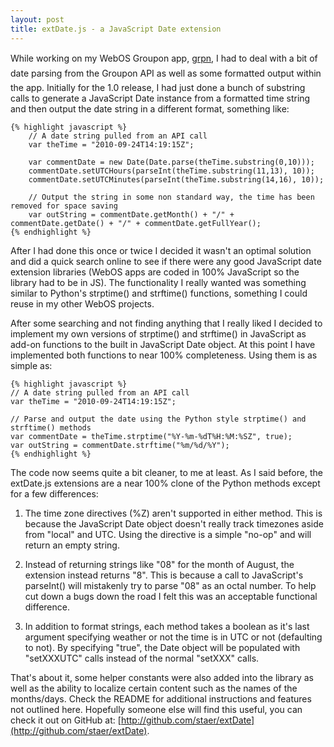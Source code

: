 ```yaml
---
layout: post
title: extDate.js - a JavaScript Date extension
---
```


While working on my WebOS Groupon&#0153; app, 
[grpn](http://developer.palm.com/appredirect/?packageid=com.staersoft.grpn), 
I had to deal with a bit of date parsing from the Groupon&#0153; API as well 
as some formatted output within the app. Initially for the 1.0 release, I had 
just done a bunch of substring calls to generate a JavaScript Date instance 
from a formatted time string and then output the date string in a different 
format, something like:

    {% highlight javascript %}
		// A date string pulled from an API call
		var theTime = "2010-09-24T14:19:15Z";
		
		var commentDate = new Date(Date.parse(theTime.substring(0,10)));
		commentDate.setUTCHours(parseInt(theTime.substring(11,13), 10));
		commentDate.setUTCMinutes(parseInt(theTime.substring(14,16), 10));
		
		// Output the string in some non standard way, the time has been removed for space saving
		var outString = commentDate.getMonth() + "/" + commentDate.getDate() + "/" + commentDate.getFullYear();  
	{% endhighlight %}
	
After I had done this once or twice I decided it wasn't an optimal solution and 
did a quick search online to see if there were any good JavaScript date extension
libraries (WebOS apps are coded in 100% JavaScript so the library had to be in JS). 
The functionality I really wanted was something similar to Python's
strptime() and strftime() functions, something I could reuse in my other WebOS
projects.

After some searching and not finding anything that I really liked I decided to
implement my own versions of strptime() and strftime() in JavaScript as add-on 
functions to the built in JavaScript Date object. At this point I have implemented 
both functions to near 100% completeness. Using them is as simple as:

	{% highlight javascript %}
	// A date string pulled from an API call
	var theTime = "2010-09-24T14:19:15Z";
	
	// Parse and output the date using the Python style strptime() and strftime() methods
	var commentDate = theTime.strptime("%Y-%m-%dT%H:%M:%SZ", true);
	var outString = commentDate.strftime("%m/%d/%Y");
	{% endhighlight %} 
	
The code now seems quite a bit cleaner, to me at least. As I said before, the
extDate.js extensions are a near 100% clone of the Python methods except for a
few differences:

1.	The time zone directives (%Z) aren't supported in either method. This is 
because the JavaScript Date object doesn't really track timezones aside from 
"local" and UTC. Using the directive is a simple "no-op" and will return an 
empty string.

2. 	Instead of returning strings like "08" for the month of August, the extension
instead returns "8". This is because a call to JavaScript's parseInt() will 
mistakenly try to parse "08" as an octal number. To help cut down a bugs down the
road I felt this was an acceptable functional difference.

3. 	In addition to format strings, each method takes a boolean as it's last 
argument specifying weather or not the time is in UTC or not (defaulting to not). 
By specifying "true", the Date object will be populated with "setXXXUTC" calls 
instead of the normal "setXXX" calls.

That's about it, some helper constants were also added into the library as well
as the ability to localize certain content such as the names of the months/days.
Check the README for additional instructions and features not outlined here. 
Hopefully someone else will find this useful, you can check it out on GitHub at:
[http://github.com/staer/extDate](http://github.com/staer/extDate).
	